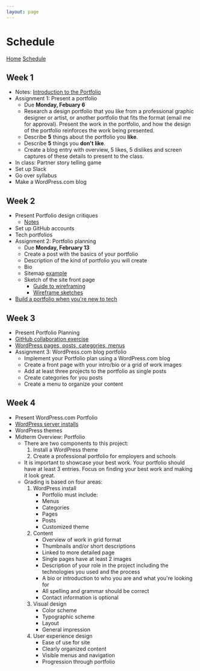 ```yaml
---
layout: page
---
```

# Schedule

[Home]({{site.github.url}}/) [Schedule]({{site.github.url}}/schedule.html)


## Week 1
- Notes: [Introduction to the Portfolio](week1/)
- Assignment 1: Present a portfolio
	- Due **Monday, Febuary 6**
	- Research a design portfolio that you like from a professional graphic designer or artist, or another portfolio that fits the format (email me for approval).  Present the work in the portfolio, and how the design of the portfolio reinforces the work being presented.
	- Describe **5** things about the portfolio you **like**.
	- Describe **5** things you **don't like**.
	- Create a blog entry with overview, 5 likes, 5 dislikes and screen captures of these details to present to the class.
- In class: Partner story telling game
- Set up Slack
- Go over syllabus
- Make a WordPress.com blog

## Week 2
- Present Portfolio design critiques
	- [Notes](week2/notes)
- Set up GitHub accounts
- Tech portfolios
- Assignment 2: Portfolio planning
	- Due **Monday, February 13**
	- Create a post with the basics of your portfolio
	- Description of the kind of portfolio you will create
	- Bio
	- Sitemap [example](week2/sitemap.jpg)
	- Sketch of the site front page 
		- [Guide to wireframing](http://sixrevisions.com/user-interface/website-wireframing/)
		- [Wireframe sketches](https://webdesignledger.com/18-great-examples-of-sketched-ui-wireframes-and-mockups/)
- [Build a portfolio when you're new to tech](https://skillcrush.com/2015/03/12/impressive-tech-portfolio/)

## Week 3
- Present Portfolio Planning
- [GitHub collaboration exercise](week3/github.html)
- [WordPress pages, posts, categories, menus](week3/wordpress.html)
- Assignment 3: WordPress.com blog portfolio
	- Implement your Portfolio plan using a WordPress.com blog
	- Create a front page with your intro/bio or a grid of work images
	- Add at least three projects to the portfolio as single posts
	- Create categories for you posts
	- Create a menu to organize your content

## Week 4
- Present WordPress.com Portfolio
- [WordPress server installs](week4/wp.html)
- WordPress themes
- Midterm Overview: Portfolio
	- There are two components to this project:
		1. Install a WordPress theme
		2. Create a professional portfolio for employers and schools
	- It is important to showcase your best work.  Your portfolio should have at least 3 entries.  Focus on finding your best work and making it look great.
	- Grading is based on four areas:
		1. WordPress install
			- Portfolio must include:
			- Menus
			- Categories
			- Pages
			- Posts
			- Customized theme
		2. Content 
			- Overview of work in grid format 
			- Thumbnails and/or short descriptions
			- Linked to more detailed page
			- Single pages have at least 2 images
			- Description of your role in the project including the technologies you used and the process
			- A bio or introduction to who you are and what you're looking for
			- All spelling and grammar should be correct
			- Contact information is optional
		3. Visual design
			- Color scheme
			- Typographic scheme
			- Layout
			- General impression
		4. User experience design
			- Ease of use for site
			- Clearly organized content
			- Visible menus and navigation
			- Progression through portfolio


<!-- 
https://github.com/owenroberts/gitclass
https://education.github.com/git-cheat-sheet-education.pdf
https://recompilermag.com/issues/issue-1/how-to-teach-git/
 -->